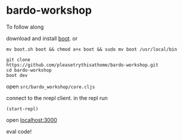 # bardo-workshop

To follow along

download and install [boot](https://github.com/boot-clj/boot#install). or

```
mv boot.sh boot && chmod a+x boot && sudo mv boot /usr/local/bin
```


```
git clone
https://github.com/pleasetrythisathome/bardo-workshop.git
cd bardo-workshop
boot dev
```

open ```src/bardo_workshop/core.cljs```

connect to the nrepl client.
in the repl
run
```
(start-repl)
```

open [localhost:3000](http://localhost:3000)

eval code!
